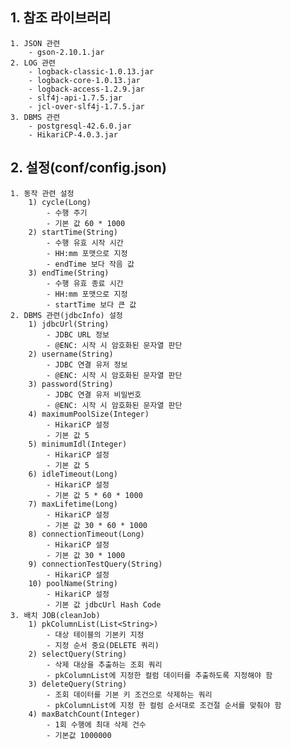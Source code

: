 ## 1. 참조 라이브러리
    1. JSON 관련
        - gson-2.10.1.jar 
    2. LOG 관련
        - logback-classic-1.0.13.jar 
        - logback-core-1.0.13.jar 
        - logback-access-1.2.9.jar 
        - slf4j-api-1.7.5.jar
        - jcl-over-slf4j-1.7.5.jar
    3. DBMS 관련
        - postgresql-42.6.0.jar 
        - HikariCP-4.0.3.jar

## 2. 설정(conf/config.json)
    1. 동작 관련 설정
        1) cycle(Long)
            - 수행 주기
            - 기본 값 60 * 1000
        2) startTime(String)
            - 수행 유효 시작 시간
            - HH:mm 포맷으로 지정
            - endTime 보다 작음 값
        3) endTime(String)
            - 수행 유효 종료 시간
            - HH:mm 포맷으로 지정
            - startTime 보다 큰 값
    2. DBMS 관련(jdbcInfo) 설정
        1) jdbcUrl(String) 
            - JDBC URL 정보
            - @ENC: 시작 시 암호화된 문자열 판단
        2) username(String) 
            - JDBC 연결 유저 정보
            - @ENC: 시작 시 암호화된 문자열 판단
        3) password(String)
            - JDBC 연결 유저 비밀번호
            - @ENC: 시작 시 암호화된 문자열 판단
        4) maximumPoolSize(Integer)
            - HikariCP 설정
            - 기본 값 5
        5) minimumIdl(Integer)
            - HikariCP 설정
            - 기본 값 5
        6) idleTimeout(Long)
            - HikariCP 설정
            - 기본 값 5 * 60 * 1000
        7) maxLifetime(Long)
            - HikariCP 설정
            - 기본 값 30 * 60 * 1000
        8) connectionTimeout(Long)
            - HikariCP 설정
            - 기본 값 30 * 1000
        9) connectionTestQuery(String)
            - HikariCP 설정
        10) poolName(String)
            - HikariCP 설정
            - 기본 값 jdbcUrl Hash Code
    3. 배치 JOB(cleanJob)
        1) pkColumnList(List<String>)
            - 대상 테이블의 기본키 지정
            - 지정 순서 중요(DELETE 쿼리)
        2) selectQuery(String)
            - 삭제 대상을 추출하는 조회 쿼리
            - pkColumnList에 지정한 컬럼 데이터를 추출하도록 지정해야 함
        3) deleteQuery(String)
            - 조회 데이터를 기본 키 조건으로 삭제하는 쿼리
            - pkColumnList에 지정 한 컬럼 순서대로 조건절 순서를 맞춰야 함
        4) maxBatchCount(Integer)
            - 1회 수행에 최대 삭제 건수
            - 기본값 1000000